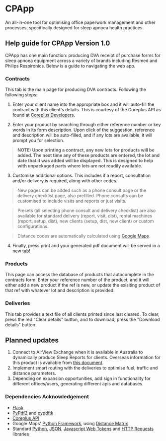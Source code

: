 # CPApp
An all-in-one tool for optimising office paperwork management and other processes, specifically designed for sleep apnoea health practices. 

## Help guide for CPApp Version 1.0
CPApp has one main function: producing DVA receipt of purchase forms for sleep apnoea equipment across a variety of brands including Resmed and Philips Respironics. Below is a guide to navigating the web app.

### Contracts
This tab is the main page for producing DVA contracts. Following the following steps:
1. Enter your client name into the appropriate box and it will auto-fill the contract with this client's details. This is courtesy of the Coreplus API as found at [Coreplus Developers](https://developers.coreplus.com.au/).

2. Enter your product by searching through either reference number or key words in its form description. Upon click of the suggestion, reference and description will be auto-filled, and if any lots are available, it will prompt you for selection.
> **NOTE: Upon printing a contract, any new lots for products will be added. The next time any of these products are entered, the lot and date that it was added will be displayed. This is designed to help with unpackaged parts where lots are not readily available.**

3. Customise additional options. This includes if a report, consultation and/or delivery is required, along with other codes. 

> New pages can be added such as a phone consult page or the delivery checklist page, also prefilled. Phone consults can be customised to include visits and reports or just visits. 

> Presets (all selecting phone consult and delivery checklist) are also available for standard delivery (report, visit, dist), rental machines (report, setup, dist), new clients (setup, dist, new client) or custom configurations. 

> Distance codes are automatically calculated using [Google Maps](https://pypi.org/project/googlemaps/).

4. Finally, press print and your generated pdf document will be served in a new tab!
### Products
This page can access the database of products that autocomplete in the contracts form. Enter your reference number of the product, and it will either add a new product if the ref is new, or update the exisiting product of that ref with whatever lot and description is provided. 

### Deliveries
This tab provides a text file of all clients printed since last cleared. To clear, press the red "Clear details" button, and to download, press the "Download details" button.

## Planned updates
1. Connect to AirView Exchange when it is available in Australia to dynamically produce Sleep Reports for clients. Overseas information for this product is available from [this document](https://document.resmed.com/documents/epn/10110364r1%20AirView%20Integration%20Solutions%20Brochure%20EMEA%20ENG%20LOW%20page2.pdf). 
2. Implement smart routing with the deliveries to optimise fuel, traffic and distance parameters. 
3. Depending on expansion opportunities, add sign in functionality for different offices/users, generating different apis and databases.

### Dependencies Acknowledgement
* [Flask](https://flask.palletsprojects.com/en/1.1.x/) 
* [PyPdf2](https://pypi.org/project/PyPDF2/) and [pypdftk](https://pypi.org/project/pypdftk/)
* [Coreplus API](https://developers.coreplus.com.au/)
* Google Maps' [Python Framework](https://pypi.org/project/googlemaps/), using [Distance Matrix](https://developers.google.com/maps/documentation/distance-matrix/overview)
* Standard [Python](https://www.python.org/), [JSON](https://www.json.org/json-en.html), [Javascript Web Tokens](https://jwt.io/) and [HTTP Requests](https://requests.readthedocs.io/en/master/) libraries


